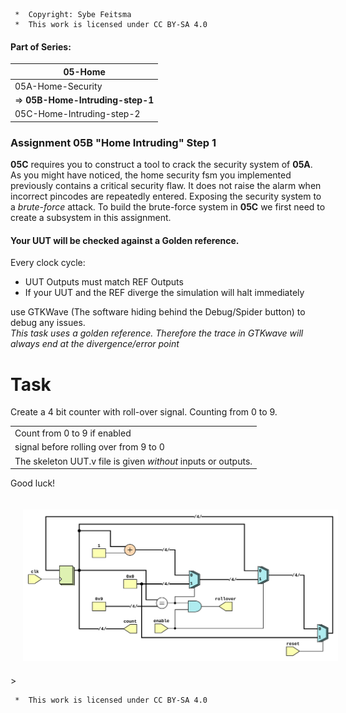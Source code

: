 ```
 *  Copyright: Sybe Feitsma
 *  This work is licensed under CC BY-SA 4.0 
```
#### Part of Series:
  | 05-Home |
  | --------------------- |
  | 05A-Home-Security |
  | => **05B-Home-Intruding-step-1** |
  | 05C-Home-Intruding-step-2 |

### Assignment 05B "Home Intruding" Step 1

  **05C** requires you to construct a tool to crack the security system of **05A**. As you might have noticed, the home security fsm you implemented previously contains a critical security flaw. It does not raise the alarm when incorrect pincodes are repeatedly entered. Exposing the security system to a *brute-force* attack. To build the brute-force system in **05C** we first need to create a subsystem in this assignment.

  
#### Your UUT will be checked against a Golden reference. 
  Every clock cycle:

  - UUT Outputs must match REF Outputs
  - If your UUT and the REF diverge the simulation will halt immediately

  use GTKWave (The software hiding behind the Debug/Spider button) to debug any issues.\
  *This task uses a golden reference. Therefore the trace in GTKwave will always end at the divergence/error point*

  # Task
  Create a 4 bit counter with roll-over signal. Counting from 0 to 9.
  
  | |
  | -- |
  | Count from 0 to 9 if enabled | |
  | signal before rolling over from 9 to 0 | |
  | The skeleton UUT.v file is given _without_ inputs or outputs. | |

  Good luck!

<img src="diagram.svg" style="background-color:white;margin:20px;max-width:100%;">>

```
 *  This work is licensed under CC BY-SA 4.0 
```
